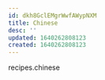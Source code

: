 ```yaml
---
id: dkh8GclEMgrWwfAWypNXM
title: Chinese
desc: ''
updated: 1640262808123
created: 1640262808123
---
```


recipes.chinese
